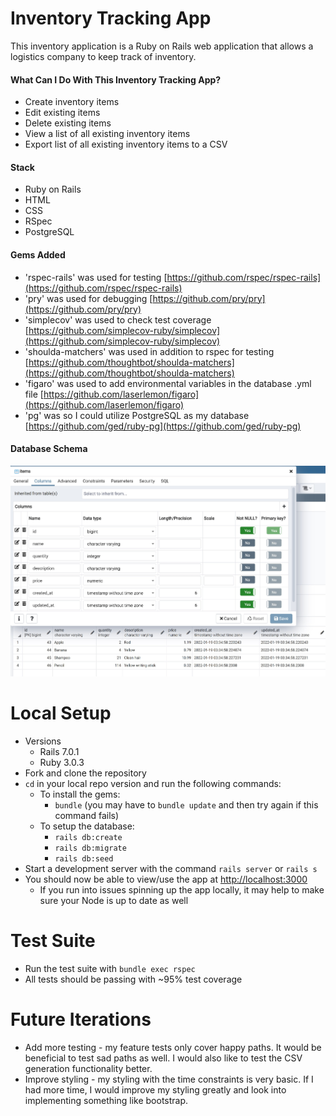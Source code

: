 # Inventory Tracking App
This inventory application is a Ruby on Rails web application that allows a logistics company to keep track of inventory. 

#### What Can I Do With This Inventory Tracking App?
* Create inventory items
* Edit existing items
* Delete existing items
* View a list of all existing inventory items
* Export list of all existing inventory items to a CSV

#### Stack
* Ruby on Rails
* HTML
* CSS
* RSpec
* PostgreSQL

#### Gems Added 
* 'rspec-rails' was used for testing [https://github.com/rspec/rspec-rails](https://github.com/rspec/rspec-rails)
* 'pry' was used for debugging [https://github.com/pry/pry](https://github.com/pry/pry)
* 'simplecov' was used to check test coverage [https://github.com/simplecov-ruby/simplecov](https://github.com/simplecov-ruby/simplecov)
* 'shoulda-matchers' was used in addition to rspec for testing [https://github.com/thoughtbot/shoulda-matchers](https://github.com/thoughtbot/shoulda-matchers)
* 'figaro' was used to add environmental variables in the database .yml file [https://github.com/laserlemon/figaro](https://github.com/laserlemon/figaro)
* 'pg' was so I could utilize PostgreSQL as my database [https://github.com/ged/ruby-pg](https://github.com/ged/ruby-pg)

#### Database Schema
![Screenshot](/screenshots/schema_github.jpg)


# Local Setup
* Versions
  * Rails 7.0.1
  * Ruby 3.0.3
* Fork and clone the repository
* `cd` in your local repo version and run the following commands:
   * To install the gems:
     * `bundle` (you may have to `bundle update` and then try again if this command fails)   
   * To setup the database:  
     * `rails db:create`
     * `rails db:migrate`
     * `rails db:seed`
* Start a development server with the command `rails server` or `rails s`
* You should now be able to view/use the app at [http://localhost:3000](http://localhost:3000)
  * If you run into issues spinning up the app locally, it may help to make sure your Node is up to date as well 

# Test Suite
* Run the test suite with `bundle exec rspec`
* All tests should be passing with ~95% test coverage

# Future Iterations
* Add more testing - my feature tests only cover happy paths. It would be beneficial to test sad paths as well. I would also like to test the CSV generation functionality better.
* Improve styling - my styling with the time constraints is very basic. If I had more time, I would improve my styling greatly and look into implementing something like bootstrap.




